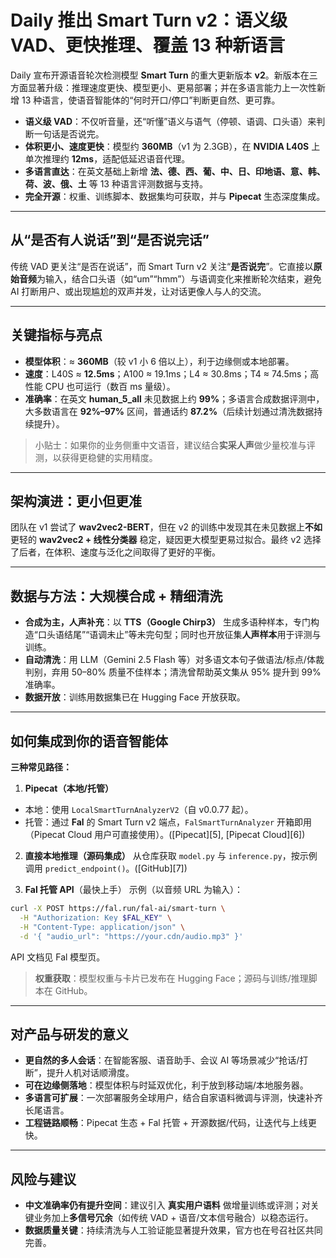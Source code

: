 # Daily 推出 Smart Turn v2：语义级 VAD、更快推理、覆盖 13 种新语言

 Daily 宣布开源语音轮次检测模型 **Smart Turn** 的重大更新版本 **v2**。新版本在三方面显著升级：推理速度更快、模型更小、更易部署；并在多语言能力上一次性新增 13 种语言，使语音智能体的“何时开口/停口”判断更自然、更可靠。

<!-- more -->

* **语义级 VAD**：不仅听音量，还“听懂”语义与语气（停顿、语调、口头语）来判断一句话是否说完。
* **体积更小、速度更快**：模型约 **360MB**（v1 为 2.3GB），在 **NVIDIA L40S** 上单次推理约 **12ms**，适配低延迟语音代理。
* **多语言直达**：在英文基础上新增 **法、德、西、葡、中、日、印地语、意、韩、荷、波、俄、土** 等 13 种语言评测数据与支持。
* **完全开源**：权重、训练脚本、数据集均可获取，并与 **Pipecat** 生态深度集成。

---

## 从“是否有人说话”到“是否说完话”

传统 VAD 更关注“是否在说话”，而 Smart Turn v2 关注“**是否说完**”。它直接以**原始音频**为输入，结合口头语（如“um”“hmm”）与语调变化来推断轮次结束，避免 AI 打断用户、或出现尴尬的双声并发，让对话更像人与人的交流。

---

## 关键指标与亮点

* **模型体积**：≈ **360MB**（较 v1 小 6 倍以上），利于边缘侧或本地部署。
* **速度**：L40S ≈ **12.5ms**；A100 ≈ 19.1ms；L4 ≈ 30.8ms；T4 ≈ 74.5ms；高性能 CPU 也可运行（数百 ms 量级）。
* **准确率**：在英文 **human\_5\_all** 未见数据上约 **99%**；多语言合成数据评测中，大多数语言在 **92%–97%** 区间，普通话约 **87.2%**（后续计划通过清洗数据持续提升）。

> 小贴士：如果你的业务侧重中文语音，建议结合**实采人声**做少量校准与评测，以获得更稳健的实用精度。

---

## 架构演进：更小但更准

团队在 v1 尝试了 **wav2vec2-BERT**，但在 v2 的训练中发现其在未见数据上**不如**更轻的 **wav2vec2 + 线性分类器** 稳定，疑因更大模型更易过拟合。最终 v2 选择了后者，在体积、速度与泛化之间取得了更好的平衡。

---

## 数据与方法：大规模合成 + 精细清洗

* **合成为主，人声补充**：以 **TTS（Google Chirp3）** 生成多语种样本，专门构造“口头语结尾”“语调未止”等未完句型；同时也开放征集**人声样本**用于评测与训练。 
* **自动清洗**：用 LLM（Gemini 2.5 Flash 等）对多语文本句子做语法/标点/体裁判别，弃用 50–80% 质量不佳样本；清洗曾帮助英文集从 95% 提升到 99% 准确率。
* **数据开放**：训练用数据集已在 Hugging Face 开放获取。

---

## 如何集成到你的语音智能体

**三种常见路径：**

1. **Pipecat（本地/托管）**

* 本地：使用 `LocalSmartTurnAnalyzerV2`（自 v0.0.77 起）。
* 托管：通过 **Fal** 的 Smart Turn v2 端点，`FalSmartTurnAnalyzer` 开箱即用（Pipecat Cloud 用户可直接使用）。([Pipecat][5], [Pipecat Cloud][6])

2. **直接本地推理（源码集成）**
   从仓库获取 `model.py` 与 `inference.py`，按示例调用 `predict_endpoint()`。([GitHub][7])

3. **Fal 托管 API**（最快上手）
   示例（以音频 URL 为输入）：

```bash
curl -X POST https://fal.run/fal-ai/smart-turn \
  -H "Authorization: Key $FAL_KEY" \
  -H "Content-Type: application/json" \
  -d '{ "audio_url": "https://your.cdn/audio.mp3" }'
```

API 文档见 Fal 模型页。

> **权重获取**：模型权重与卡片已发布在 Hugging Face；源码与训练/推理脚本在 GitHub。

---

## 对产品与研发的意义

* **更自然的多人会话**：在智能客服、语音助手、会议 AI 等场景减少“抢话/打断”，提升人机对话顺滑度。
* **可在边缘侧落地**：模型体积与时延双优化，利于放到移动端/本地服务器。
* **多语言可扩展**：一次部署服务全球用户，结合自家语料微调与评测，快速补齐长尾语言。
* **工程链路顺畅**：Pipecat 生态 + Fal 托管 + 开源数据/代码，让迭代与上线更快。

---

## 风险与建议

* **中文准确率仍有提升空间**：建议引入 **真实用户语料** 做增量训练或评测；对关键业务加上**多信号冗余**（如传统 VAD + 语音/文本信号融合）以稳态运行。
* **数据质量关键**：持续清洗与人工验证能显著提升效果，官方也在号召社区共同完善。

